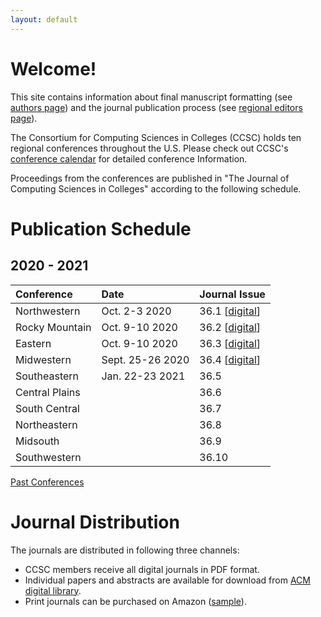 ```yaml
---
layout: default
---
```

# Welcome!
This site contains information about final manuscript formatting (see [authors page](https://lubaochuan.github.io/ccsc-editor/authors.html))
and the journal publication process (see [regional editors page](https://lubaochuan.github.io/ccsc-editor/editors.html)).

The Consortium for Computing Sciences in Colleges (CCSC) holds ten regional
conferences throughout the U.S. Please check out CCSC's
[conference calendar](http://www.ccsc.org/regions/calendar/)
for detailed conference Information.

Proceedings from the conferences are published in "The Journal of Computing
Sciences in Colleges" according to the following schedule.

# Publication Schedule
## 2020 - 2021

| Conference | Date | Journal Issue |
|:-------------|:------------------|:------|
| Northwestern | Oct. 2-3 2020| 36.1 [[digital](http://www.ccsc.org/publications/journals/NW2020.pdf)] |
| Rocky Mountain | Oct. 9-10 2020 | 36.2 [[digital](http://www.ccsc.org/publications/journals/RM2020.pdf)] |
| Eastern | Oct. 9-10 2020 | 36.3 [[digital](http://www.ccsc.org/publications/journals/EA2020.pdf)]|
| Midwestern | Sept. 25-26 2020 | 36.4 [[digital](http://www.ccsc.org/publications/journals/MW2020.pdf)]|
| Southeastern | Jan. 22-23 2021 | 36.5 |
| Central Plains |  | 36.6 |
| South Central |  | 36.7 |
| Northeastern |  | 36.8 |
| Midsouth |  | 36.9 |
| Southwestern |  | 36.10 |

[Past Conferences](https://lubaochuan.github.io/ccsc-editor/past_conferences.html)

# Journal Distribution

The journals are distributed in following three channels:
- CCSC members receive all digital journals in PDF format.
- Individual papers and abstracts are available for download from
[ACM digital library](https://dl.acm.org/citation.cfm?id=J420&picked=prox).
- Print journals can be purchased on Amazon ([sample](https://www.amazon.com/dp/1727534379)).
